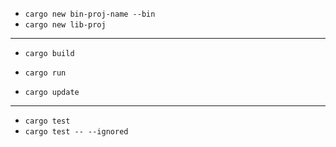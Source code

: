 

* `cargo new bin-proj-name --bin`
* `cargo new lib-proj`

---

* `cargo build`
* `cargo run`

* `cargo update`

---

* `cargo test`
* `cargo test -- --ignored`
